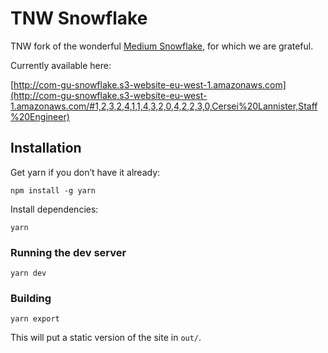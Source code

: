 # TNW Snowflake

TNW fork of the wonderful
[Medium Snowflake](https://github.com/medium/snowflake), for which we
are grateful.

Currently available here:

[http://com-gu-snowflake.s3-website-eu-west-1.amazonaws.com](http://com-gu-snowflake.s3-website-eu-west-1.amazonaws.com/#1,2,3,2,4,1,1,4,3,2,0,4,2,2,3,0,Cersei%20Lannister,Staff%20Engineer)

## Installation

Get yarn if you don’t have it already:

`npm install -g yarn`

Install dependencies:

`yarn`

### Running the dev server

`yarn dev`

### Building

`yarn export`

This will put a static version of the site in `out/`.
